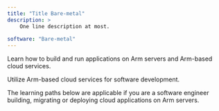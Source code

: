 ```yaml
---
title: "Title Bare-metal"
description: >
    One line description at most.
    
software: "Bare-metal"
---
```

Learn how to build and run applications on Arm servers and Arm-based cloud services.

Utilize Arm-based cloud services for software development.

The learning paths below are applicable if you are a software engineer building, migrating or deploying cloud applications on Arm servers.